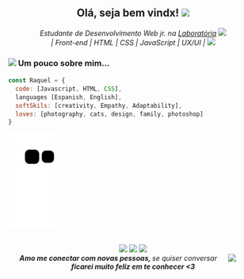 <h2 align="center"> Olá, seja bem vindx! <img src="https://media.giphy.com/media/mGcNjsfWAjY5AEZNw6/giphy.gif" width="50"></h2>
<p align='center'><em>Estudante de Desenvolvimento Web jr. na <a href="https://www.laboratoria.la/br"> Laboratória</a> 
  <img src="https://media.giphy.com/media/fYSnHlufseco8Fh93Z/giphy.gif" width="30"></br>| Front-end | HTML | CSS | JavaScript | UX/UI |
  <img src="https://media.giphy.com/media/WUlplcMpOCEmTGBtBW/giphy.gif" width="30">
</em></p>

### <img src="https://media.giphy.com/media/VgCDAzcKvsR6OM0uWg/giphy.gif" width="50"> Um pouco sobre mim...  

```javascript
const Raquel = {
  code: [Javascript, HTML, CSS],
  languages [Espanish, English],
  softSkils: [creativity, Empathy, Adaptability],
  loves: [photography, cats, design, family, photoshop]
}
```

![Snake animation](https://github.com/rafaballerini/rafaballerini/blob/output/github-contribution-grid-snake.svg)
 
 ##
 
<div align="center"> 
  <a href="https://www.instagram.com/_raquelthabata/" target="_blank"><img src="https://img.shields.io/badge/-Instagram-%23E4405F?style=for-the-badge&logo=instagram&logoColor=white" target="_blank"></a>
  <a href = "mailto:r.thabata05@gmail.com"><img src="https://img.shields.io/badge/-Gmail-%23333?style=for-the-badge&logo=gmail&logoColor=white" target="_blank"></a>
  <a href="https://www.linkedin.com/in/raquel-thabata" target="_blank"><img src="https://img.shields.io/badge/-LinkedIn-%230077B5?style=for-the-badge&logo=linkedin&logoColor=white" target="_blank"></a> 
 
</div>
<img align='right' src="https://media.giphy.com/media/LnQjpWaON8nhr21vNW/giphy.gif" width="60"> 

<div align="center"><em><b>Amo me conectar com novas pessoas, </b> se quiser conversar <b>ficarei muito feliz em te conhecer <3 </b></em></div>
